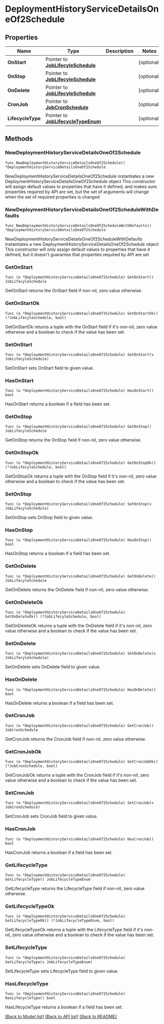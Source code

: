 # DeploymentHistoryServiceDetailsOneOf2Schedule

## Properties

Name | Type | Description | Notes
------------ | ------------- | ------------- | -------------
**OnStart** | Pointer to [**JobLifecyleSchedule**](JobLifecyleSchedule.md) |  | [optional] 
**OnStop** | Pointer to [**JobLifecyleSchedule**](JobLifecyleSchedule.md) |  | [optional] 
**OnDelete** | Pointer to [**JobLifecyleSchedule**](JobLifecyleSchedule.md) |  | [optional] 
**CronJob** | Pointer to [**JobCronSchedule**](JobCronSchedule.md) |  | [optional] 
**LifecycleType** | Pointer to [**JobLifecycleTypeEnum**](JobLifecycleTypeEnum.md) |  | [optional] 

## Methods

### NewDeploymentHistoryServiceDetailsOneOf2Schedule

`func NewDeploymentHistoryServiceDetailsOneOf2Schedule() *DeploymentHistoryServiceDetailsOneOf2Schedule`

NewDeploymentHistoryServiceDetailsOneOf2Schedule instantiates a new DeploymentHistoryServiceDetailsOneOf2Schedule object
This constructor will assign default values to properties that have it defined,
and makes sure properties required by API are set, but the set of arguments
will change when the set of required properties is changed

### NewDeploymentHistoryServiceDetailsOneOf2ScheduleWithDefaults

`func NewDeploymentHistoryServiceDetailsOneOf2ScheduleWithDefaults() *DeploymentHistoryServiceDetailsOneOf2Schedule`

NewDeploymentHistoryServiceDetailsOneOf2ScheduleWithDefaults instantiates a new DeploymentHistoryServiceDetailsOneOf2Schedule object
This constructor will only assign default values to properties that have it defined,
but it doesn't guarantee that properties required by API are set

### GetOnStart

`func (o *DeploymentHistoryServiceDetailsOneOf2Schedule) GetOnStart() JobLifecyleSchedule`

GetOnStart returns the OnStart field if non-nil, zero value otherwise.

### GetOnStartOk

`func (o *DeploymentHistoryServiceDetailsOneOf2Schedule) GetOnStartOk() (*JobLifecyleSchedule, bool)`

GetOnStartOk returns a tuple with the OnStart field if it's non-nil, zero value otherwise
and a boolean to check if the value has been set.

### SetOnStart

`func (o *DeploymentHistoryServiceDetailsOneOf2Schedule) SetOnStart(v JobLifecyleSchedule)`

SetOnStart sets OnStart field to given value.

### HasOnStart

`func (o *DeploymentHistoryServiceDetailsOneOf2Schedule) HasOnStart() bool`

HasOnStart returns a boolean if a field has been set.

### GetOnStop

`func (o *DeploymentHistoryServiceDetailsOneOf2Schedule) GetOnStop() JobLifecyleSchedule`

GetOnStop returns the OnStop field if non-nil, zero value otherwise.

### GetOnStopOk

`func (o *DeploymentHistoryServiceDetailsOneOf2Schedule) GetOnStopOk() (*JobLifecyleSchedule, bool)`

GetOnStopOk returns a tuple with the OnStop field if it's non-nil, zero value otherwise
and a boolean to check if the value has been set.

### SetOnStop

`func (o *DeploymentHistoryServiceDetailsOneOf2Schedule) SetOnStop(v JobLifecyleSchedule)`

SetOnStop sets OnStop field to given value.

### HasOnStop

`func (o *DeploymentHistoryServiceDetailsOneOf2Schedule) HasOnStop() bool`

HasOnStop returns a boolean if a field has been set.

### GetOnDelete

`func (o *DeploymentHistoryServiceDetailsOneOf2Schedule) GetOnDelete() JobLifecyleSchedule`

GetOnDelete returns the OnDelete field if non-nil, zero value otherwise.

### GetOnDeleteOk

`func (o *DeploymentHistoryServiceDetailsOneOf2Schedule) GetOnDeleteOk() (*JobLifecyleSchedule, bool)`

GetOnDeleteOk returns a tuple with the OnDelete field if it's non-nil, zero value otherwise
and a boolean to check if the value has been set.

### SetOnDelete

`func (o *DeploymentHistoryServiceDetailsOneOf2Schedule) SetOnDelete(v JobLifecyleSchedule)`

SetOnDelete sets OnDelete field to given value.

### HasOnDelete

`func (o *DeploymentHistoryServiceDetailsOneOf2Schedule) HasOnDelete() bool`

HasOnDelete returns a boolean if a field has been set.

### GetCronJob

`func (o *DeploymentHistoryServiceDetailsOneOf2Schedule) GetCronJob() JobCronSchedule`

GetCronJob returns the CronJob field if non-nil, zero value otherwise.

### GetCronJobOk

`func (o *DeploymentHistoryServiceDetailsOneOf2Schedule) GetCronJobOk() (*JobCronSchedule, bool)`

GetCronJobOk returns a tuple with the CronJob field if it's non-nil, zero value otherwise
and a boolean to check if the value has been set.

### SetCronJob

`func (o *DeploymentHistoryServiceDetailsOneOf2Schedule) SetCronJob(v JobCronSchedule)`

SetCronJob sets CronJob field to given value.

### HasCronJob

`func (o *DeploymentHistoryServiceDetailsOneOf2Schedule) HasCronJob() bool`

HasCronJob returns a boolean if a field has been set.

### GetLifecycleType

`func (o *DeploymentHistoryServiceDetailsOneOf2Schedule) GetLifecycleType() JobLifecycleTypeEnum`

GetLifecycleType returns the LifecycleType field if non-nil, zero value otherwise.

### GetLifecycleTypeOk

`func (o *DeploymentHistoryServiceDetailsOneOf2Schedule) GetLifecycleTypeOk() (*JobLifecycleTypeEnum, bool)`

GetLifecycleTypeOk returns a tuple with the LifecycleType field if it's non-nil, zero value otherwise
and a boolean to check if the value has been set.

### SetLifecycleType

`func (o *DeploymentHistoryServiceDetailsOneOf2Schedule) SetLifecycleType(v JobLifecycleTypeEnum)`

SetLifecycleType sets LifecycleType field to given value.

### HasLifecycleType

`func (o *DeploymentHistoryServiceDetailsOneOf2Schedule) HasLifecycleType() bool`

HasLifecycleType returns a boolean if a field has been set.


[[Back to Model list]](../README.md#documentation-for-models) [[Back to API list]](../README.md#documentation-for-api-endpoints) [[Back to README]](../README.md)


